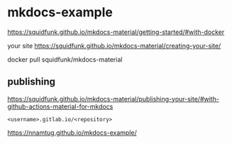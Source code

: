 # mkdocs-example
https://squidfunk.github.io/mkdocs-material/getting-started/#with-docker

your site
https://squidfunk.github.io/mkdocs-material/creating-your-site/

docker pull squidfunk/mkdocs-material


## publishing

https://squidfunk.github.io/mkdocs-material/publishing-your-site/#with-github-actions-material-for-mkdocs

    <username>.gitlab.io/<repository>

https://nnamtug.github.io/mkdocs-example/
